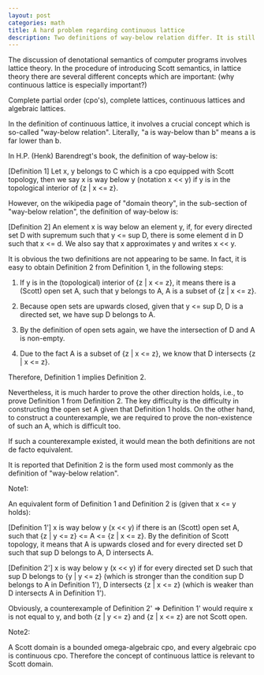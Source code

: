 ```yaml
---
layout: post
categories: math
title: A hard problem regarding continuous lattice
description: Two definitions of way-below relation differ. It is still hard to prove that they are de facto equivalent to each other.
---
```

 
The discussion of denotational semantics of computer programs involves lattice theory.
In the procedure of introducing Scott semantics, in lattice theory there are several different 
concepts which are important: (why continuous lattice is especially important?)

Complete partial order (cpo's), complete lattices, continuous lattices
and algebraic lattices.

In the definition of continuous lattice, it involves a crucial concept which is so-called "way-below 
relation". Literally, "a is way-below than b" means a is far lower than b. 

In H.P. (Henk) Barendregt's book, the definition of way-below is:

[Definition 1] Let x, y belongs to C which is a cpo equipped with Scott topology, then we say
x is way below y (notation x << y) if y is in the topological interior of {z | x <= z}.

However, on the wikipedia page of "domain theory", in the sub-section of "way-below relation", the definition 
of way-below is:

[Definition 2] An element x is way below an element y, if, for every directed set D with supremum 
such that y <= sup D, there is some element d in D such that x <= d. We also say that x approximates 
y and writes x << y.

It is obvious the two definitions are not appearing to be same. In fact, it is easy to obtain Definition 2 
from Definition 1, in the following steps:

1. If y is in the (topological) interior of {z | x <= z}, it means there is a (Scott) open set A, 
such that y belongs to A, A is a subset of {z | x <= z}.

2. Because open sets are upwards closed, given that y <= sup D, D is a directed set, we have sup D belongs to A. 

3. By the definition of open sets again, we have the intersection of D and A is non-empty.

4. Due to the fact A is a subset of {z | x <= z}, we know that D intersects {z | x <= z}. 

Therefore, Definition 1 implies Definition 2.

Nevertheless, it is much harder to prove the other direction holds, i.e., to prove Definition 1 from Definition 2. 
The key difficulty is the difficulty in constructing the open set A given that Definition 1 holds. On the other hand, 
to construct a counterexample, we are required to prove the non-existence of such an A, which is difficult too.

If such a counterexample existed, it would mean the both definitions are not de facto equivalent.

It is reported that Definition 2 is the form used most commonly as the definition of "way-below relation".

Note1:

An equivalent form of Definition 1 and Definition 2 is (given that x <= y holds):

[Definition 1'] x is way below y (x << y) if there is an (Scott) open set A, such that {z | y <= z} <=
A <= {z | x <= z}. By the definition of Scott topology, it means that A is upwards closed and for every
directed set D such that sup D belongs to A, D intersects A.

[Definition 2'] x is way below y (x << y) if for every directed set D such that sup D belongs
to {y | y <= z} (which is stronger than the condition sup D belongs to A in Definition 1'), D intersects 
{z | x <= z} (which is weaker than D intersects A in Definition 1').

Obviously, a counterexample of Definition 2' => Definition 1' would require x is not equal to y, and both 
{z | y <= z} and {z | x <= z} are not Scott open.  

Note2: 

A Scott domain is a bounded omega-algebraic cpo, and every algebraic cpo is continuous cpo. Therefore
the concept of continuous lattice is relevant to Scott domain.

